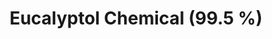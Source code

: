 ---
name: Eucalyptol Chemical (99.5 %)
title: Eucalyptol Chemical (99.5 %)
details:
  - detail:
      key: "Brand"
      value: "Natural Aroma"
  - detail:
      key: "Purity"
      value: "99.5%"
  - detail:
      key: "Packaging Type"
      value: "Can,Barrel"
  - detail:
      key: "Packaging Size"
      value: "5,25,200 Kg"
  - detail:
      key: "Physical Form"
      value: "Liquid"
  - detail:
      key: "Chemical Formula"
      value: "C10H18O"
  - detail:
      key: "Density"
      value: "922 kg/m3"
  - detail:
      key: "Melting Point"
      value: "1.5 deg C"
  - detail:
      key: "Boiling Point"
      value: "172 deg C"
  - detail:
      key: "Appearance"
      value: "Colorless Liquid"
  - detail:
      key: "Refractive Index"
      value: "1.4550-1.4600 (at 20 deg C)"
  - detail:
      key: "CAS No"
      value: "470-82-6"
  - detail:
      key: "Other Names"
      value: "Cineol"
  - detail:
      key: "EINECS No"
      value: "207-431-5"
  - detail:
      key: "FEMA No"
      value: "2465"
  - detail:
      key: "Source"
      value: "Eucalyptus Oil"
  - detail:
      key: "Odor"
      value: "Having characteristic odor of camphor"
  - detail:
      key: "Relative density"
      value: "0.921-0.924 (at 20 deg C)"
  - detail:
      key: "Molar mass"
      value: "154.249 g/mol"
showOnHome: false
thumbnail: https://5.imimg.com/data5/SELLER/Default/2021/12/IP/KT/YA/3823480/eucalyptol-chemical-99-5--500x500.jpg
productImages:
  - ""
category: aroma chemicals
---